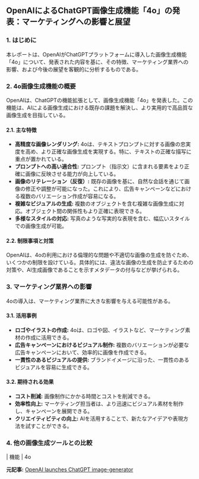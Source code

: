 ## OpenAIによるChatGPT画像生成機能「4o」の発表：マーケティングへの影響と展望

### 1. はじめに

本レポートは、OpenAIがChatGPTプラットフォームに導入した画像生成機能「4o」について、発表された内容を基に、その特徴、マーケティング業界への影響、および今後の展望を客観的に分析するものである。

### 2. 4o画像生成機能の概要

OpenAIは、ChatGPTの機能拡張として、画像生成機能「4o」を発表した。この機能は、AIによる画像生成における既存の課題を解決し、より実用的で高品質な画像生成を目指している。

#### 2.1. 主な特徴

* **高精度な画像レンダリング:** 4oは、テキストプロンプトに対する画像の忠実度を高め、より正確な画像生成を実現する。特に、テキストの正確な描写に重点が置かれている。
* **プロンプトへの高い適合性:** プロンプト（指示文）に含まれる要素をより正確に画像に反映させる能力が向上している。
* **画像のリテレーション（反復）:** 既存の画像を基に、自然な会話を通じて画像の修正や調整が可能になった。これにより、広告キャンペーンなどにおける複数のバリエーション作成が容易になる。
* **複雑なビジュアルの生成:** 複数のオブジェクトを含む複雑な画像生成に対応。オブジェクト間の関係性もより正確に表現できる。
* **多様なスタイルの対応:** 写真のような写実的な表現を含む、幅広いスタイルでの画像生成が可能。

#### 2.2. 制限事項と対策

OpenAIは、4oの利用における倫理的な問題や不適切な画像の生成を防ぐため、いくつかの制限を設けている。具体的には、違法な画像の生成を防止するための対策や、AI生成画像であることを示すメタデータの付与などが挙げられる。

### 3. マーケティング業界への影響

4oの導入は、マーケティング業界に大きな影響を与える可能性がある。

#### 3.1. 活用事例

* **ロゴやイラストの作成:** 4oは、ロゴや図、イラストなど、マーケティング素材の作成に活用できる。
* **広告キャンペーンにおけるビジュアル制作:** 複数のバリエーションが必要な広告キャンペーンにおいて、効率的に画像を作成できる。
* **一貫性のあるビジュアルの提供:** ブランドイメージに沿った、一貫性のあるビジュアルを容易に生成できる。

#### 3.2. 期待される効果

* **コスト削減:** 画像制作にかかる時間とコストを削減できる。
* **効率性向上:** マーケティング担当者は、より迅速にビジュアル素材を制作し、キャンペーンを展開できる。
* **クリエイティビティの向上:** AIを活用することで、新たなアイデアや表現方法を試すことができる。

### 4. 他の画像生成ツールとの比較

| 機能 | 4o 

**元記事:** [OpenAI launches ChatGPT image-generator](https://www.mmm-online.com/news/openai-launches-chatgpt-image-generator/)